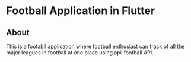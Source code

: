 # Football Application in Flutter

## About
This is a footabll application where football enthusiast can track of all the major leagues in football at one place using api-football API.







